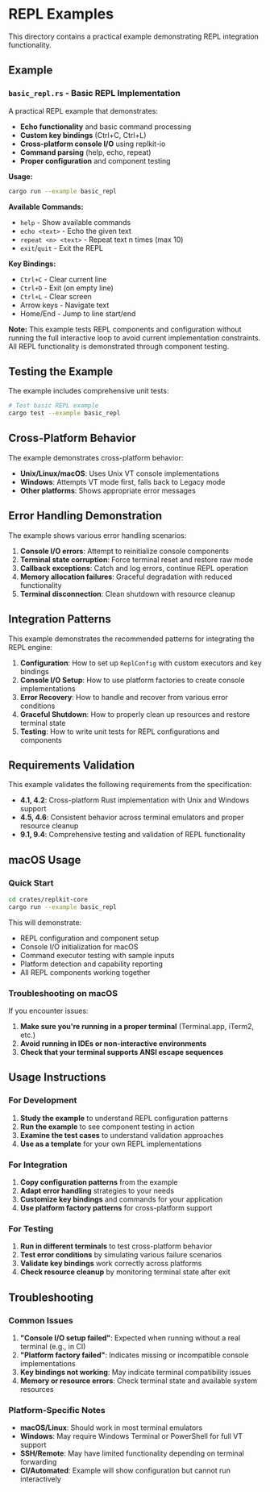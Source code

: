 # REPL Examples

This directory contains a practical example demonstrating REPL integration functionality.

## Example

### `basic_repl.rs` - Basic REPL Implementation

A practical REPL example that demonstrates:

- **Echo functionality** and basic command processing
- **Custom key bindings** (Ctrl+C, Ctrl+L)
- **Cross-platform console I/O** using replkit-io
- **Command parsing** (help, echo, repeat)
- **Proper configuration** and component testing

**Usage:**
```bash
cargo run --example basic_repl
```

**Available Commands:**
- `help` - Show available commands
- `echo <text>` - Echo the given text
- `repeat <n> <text>` - Repeat text n times (max 10)
- `exit`/`quit` - Exit the REPL

**Key Bindings:**
- `Ctrl+C` - Clear current line
- `Ctrl+D` - Exit (on empty line)
- `Ctrl+L` - Clear screen
- Arrow keys - Navigate text
- Home/End - Jump to line start/end

**Note:** This example tests REPL components and configuration without running the full interactive loop to avoid current implementation constraints. All REPL functionality is demonstrated through component testing.

## Testing the Example

The example includes comprehensive unit tests:

```bash
# Test basic REPL example
cargo test --example basic_repl
```

## Cross-Platform Behavior

The example demonstrates cross-platform behavior:

- **Unix/Linux/macOS**: Uses Unix VT console implementations
- **Windows**: Attempts VT mode first, falls back to Legacy mode
- **Other platforms**: Shows appropriate error messages

## Error Handling Demonstration

The example shows various error handling scenarios:

1. **Console I/O errors**: Attempt to reinitialize console components
2. **Terminal state corruption**: Force terminal reset and restore raw mode
3. **Callback exceptions**: Catch and log errors, continue REPL operation
4. **Memory allocation failures**: Graceful degradation with reduced functionality
5. **Terminal disconnection**: Clean shutdown with resource cleanup

## Integration Patterns

This example demonstrates the recommended patterns for integrating the REPL engine:

1. **Configuration**: How to set up `ReplConfig` with custom executors and key bindings
2. **Console I/O Setup**: How to use platform factories to create console implementations
3. **Error Recovery**: How to handle and recover from various error conditions
4. **Graceful Shutdown**: How to properly clean up resources and restore terminal state
5. **Testing**: How to write unit tests for REPL configurations and components

## Requirements Validation

This example validates the following requirements from the specification:

- **4.1, 4.2**: Cross-platform Rust implementation with Unix and Windows support
- **4.5, 4.6**: Consistent behavior across terminal emulators and proper resource cleanup
- **9.1, 9.4**: Comprehensive testing and validation of REPL functionality

## macOS Usage

### Quick Start

```bash
cd crates/replkit-core
cargo run --example basic_repl
```

This will demonstrate:
- REPL configuration and component setup
- Console I/O initialization for macOS
- Command executor testing with sample inputs
- Platform detection and capability reporting
- All REPL components working together

### Troubleshooting on macOS

If you encounter issues:

1. **Make sure you're running in a proper terminal** (Terminal.app, iTerm2, etc.)
2. **Avoid running in IDEs or non-interactive environments**
3. **Check that your terminal supports ANSI escape sequences**

## Usage Instructions

### For Development

1. **Study the example** to understand REPL configuration patterns
2. **Run the example** to see component testing in action
3. **Examine the test cases** to understand validation approaches
4. **Use as a template** for your own REPL implementations

### For Integration

1. **Copy configuration patterns** from the example
2. **Adapt error handling** strategies to your needs
3. **Customize key bindings** and commands for your application
4. **Use platform factory patterns** for cross-platform support

### For Testing

1. **Run in different terminals** to test cross-platform behavior
2. **Test error conditions** by simulating various failure scenarios
3. **Validate key bindings** work correctly across platforms
4. **Check resource cleanup** by monitoring terminal state after exit

## Troubleshooting

### Common Issues

1. **"Console I/O setup failed"**: Expected when running without a real terminal (e.g., in CI)
2. **"Platform factory failed"**: Indicates missing or incompatible console implementations
3. **Key bindings not working**: May indicate terminal compatibility issues
4. **Memory or resource errors**: Check terminal state and available system resources

### Platform-Specific Notes

- **macOS/Linux**: Should work in most terminal emulators
- **Windows**: May require Windows Terminal or PowerShell for full VT support
- **SSH/Remote**: May have limited functionality depending on terminal forwarding
- **CI/Automated**: Example will show configuration but cannot run interactively